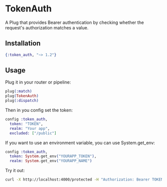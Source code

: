 # TokenAuth

A Plug that provides Bearer authentication by checking whether the request's authorization matches a value.

## Installation

```elixir
{:token_auth, "~> 1.2"}
```

## Usage

Plug it in your router or pipeline:

```elixir
plug(:match)
plug(TokenAuth)
plug(:dispatch)
```

Then in you config set the token:

```elixir
config :token_auth,
  token: "TOKEN",
  realm: "Your app",
  excluded: ["/public"]
```

If you want to use an environment variable, you can use System.get_env:

```elixir
config :token_auth,
  token: System.get_env("YOURAPP_TOKEN"),
  realm: System.get_env("YOURAPP_NAME")
```

Try it out:

```sh
curl -X http://localhost:4000/protected -H "Authorization: Bearer TOKEN"
```
